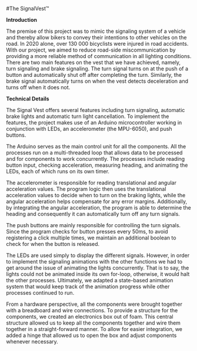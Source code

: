 #The SignalVest™️

**Introduction**

The premise of this project was to mimic the signaling system of a vehicle and thereby allow bikers to convey their intentions to other vehicles on the road. In 2020 alone, over 130 000 bicyclists were injured in road accidents. With our project, we aimed to reduce road-side miscommunication by providing a more reliable method of communication in all lighting conditions. There are two main features on the vest that we have achieved, namely, turn signaling and brake signaling. The turn signal turns on at the push of a button and automatically shut off after completing the turn. Similarly, the brake signal automatically turns on when the vest detects deceleration and turns off when it does not.  

**Technical Details** 

The Signal Vest offers several features including turn signaling, automatic brake lights and automatic turn light cancellation. To implement the features, the project makes use of an Arduino microcontroller working in conjunction with LEDs, an accelerometer (the MPU-6050), and push buttons. 

The Arduino serves as the main control unit for all the components. All the processes run on a multi-threaded loop that allows data to be processed and for components to work concurrently. The processes include reading button input, checking acceleration, measuring heading, and animating the LEDs, each of which runs on its own timer. 

The accelerometer is responsible for reading translational and angular acceleration values. The program logic then uses the translational acceleration values to decide when to turn on the braking lights, while the angular acceleration helps compensate for any error margins. Additionally, by integrating the angular acceleration, the program is able to determine the heading and consequently it can automatically turn off any turn signals.

The push buttons are mainly responsible for controlling the turn signals. Since the program checks for button presses every 50ms, to avoid registering a click multiple times, we maintain an additional boolean to check for when the button is released.

The LEDs are used simply to display the different signals. However, in order to implement the signaling animations with the other functions we had to get around the issue of animating the lights concurrently. That is to say, the lights could not be animated inside its own for-loop, otherwise, it would halt the other processes. Ultimately, we adapted a state-based animation system that would keep track of the animation progress while other processes continued to run.

From a hardware perspective, all the components were brought together with a breadboard and wire connections. To provide a structure for the components, we created an electronics box out of foam. This central structure allowed us to keep all the components together and wire them together in a straight-forward manner. To allow for easier integration, we added a hinge that allowed us to open the box and adjust components whenever necessary.
